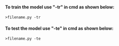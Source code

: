 #### To train the model use "-tr" in cmd as shown below:
```
>filename.py -tr
```
#### To test the model use "-te" in cmd as shown below:
```
>filename.py -te
```